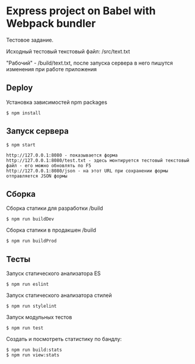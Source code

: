 Express project on Babel with Webpack bundler
=============================================

Тестовое задание.

Исходный тестовый текстовый файл: /src/text.txt

"Рабочий" - /build/text.txt, после запуска сервера в него пишутся изменения при работе приложения


Deploy
------

Установка зависимостей npm packages

    $ npm install

Запуск сервера
--------------

    $ npm start

    http://127.0.0.1:8080 - показывается форма
    http://127.0.0.1:8080/test.txt - здесь монтируется тестовый текстовый файл - его можно обновлять по F5
    http://127.0.0.1:8080/json - на этот URL при сохранении формы отправляется JSON формы

Cборка
------

Сборка статики для разработки /build

    $ npm run buildDev

Сборка статики в продакшен /build

    $ npm run buildProd


Тесты
-----

Запуск cтатического анализатора ES

    $ npm run eslint

Запуск cтатического анализатора стилей

    $ npm run stylelint

Запуск модульных тестов

    $ npm run test

Создать и посмотреть статистику по бандлу:

    $ npm run build:stats
    $ npm run view:stats

